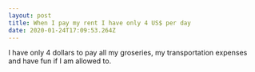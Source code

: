 ```yaml
---
layout: post
title: When I pay my rent I have only 4 US$ per day
date: 2020-01-24T17:09:53.264Z
---
```

I have only 4 dollars to pay all my groseries, my transportation expenses and have fun if I am allowed to.

